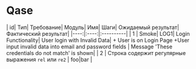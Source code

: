 # Qase
| id| Тип| Требование| Модуль| Имя| Шаги| Ожидаемый результат| Фактический результат|
|----:|:----:|:----------|
| 1 | Smoke| LOG1| Login Functionality| User login with Invalid Data| + User is on Login Page +User input invalid data into email and password fields | Message 'These credentials do not match' is shown| 
| 2 | Строка содержит регулярные выражения `rel` или `re2` | foo&#124;bar |
